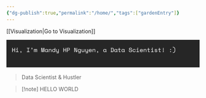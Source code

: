 ```yaml
---
{"dg-publish":true,"permalink":"/home/","tags":["gardenEntry"]}
---
```


[[Visualization\|Go to Visualization]]

![Banner Introduction|600](https://github.com/MandyHPNguyen/mGarage4images/raw/95e9a399e11577cdbb634e13d2ca862c642d7479/mandy-logo/MandyHPNguyen_black_gif_banner.gif)

> Data Scientist &  Hustler

>[!note] HELLO WORLD

